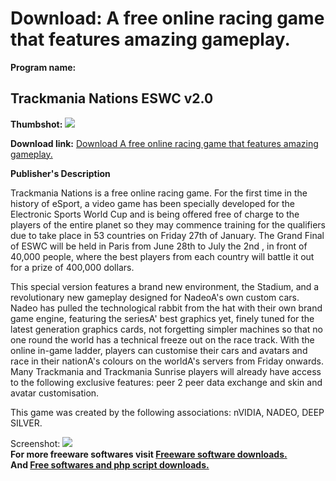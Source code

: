 # Download: A free online racing game that features amazing gameplay.

**Program name:**

## Trackmania Nations ESWC v2.0

  
**Thumbshot:** ![](http://www.freewarefiles.com/screenshot/tmnations_md.jpg)   
  
**Download link:** [Download A free online racing game that features amazing gameplay.](http://freesoftwares.boysofts.com/Trackmania-Nations-ESWC-V_program_34229.html)  
  


**Publisher's Description**  
  


Trackmania Nations is a free online racing game. For the first time in the history of eSport, a video game has been specially developed for the Electronic Sports World Cup and is being offered free of charge to the players of the entire planet so they may commence training for the qualifiers due to take place in 53 countries on Friday 27th of January. The Grand Final of ESWC will be held in Paris from June 28th to July the 2nd , in front of 40,000 people, where the best players from each country will battle it out for a prize of 400,000 dollars. 

This special version features a brand new environment, the Stadium, and a revolutionary new gameplay designed for NadeoA's own custom cars. Nadeo has pulled the technological rabbit from the hat with their own brand game engine, featuring the seriesA' best graphics yet, finely tuned for the latest generation graphics cards, not forgetting simpler machines so that no one round the world has a technical freeze out on the race track. With the online in-game ladder, players can customise their cars and avatars and race in their nationA's colours on the worldA's servers from Friday onwards. Many Trackmania and Trackmania Sunrise players will already have access to the following exclusive features: peer 2 peer data exchange and skin and avatar customisation.

This game was created by the following associations: nVIDIA, NADEO, DEEP SILVER. 

  
  
Screenshot: ![](http://www.freewarefiles.com/screenshot/tmnations.jpg)   
**For more freeware softwares visit [Freeware software downloads.](http://freesoftwares.boysofts.com/)**   
**And [Free softwares and php script downloads.](http://www.boysofts.com/)**
